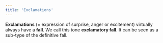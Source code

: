 ```yaml
---
title: 'Exclamations'
---
```


<script>
  import Audio from '$lib/Audio.svelte'
  import AudioWrapper from '$lib/AudioWrapper.svelte'
  import Naudio from '$lib/Naudio.svelte'
</script>

**Exclamations** (= expression of surprise, anger or excitement) virtually always have a **fall**. We call this tone **exclamatory fall**.
It can be seen as a sub-type of the definitive fall.
